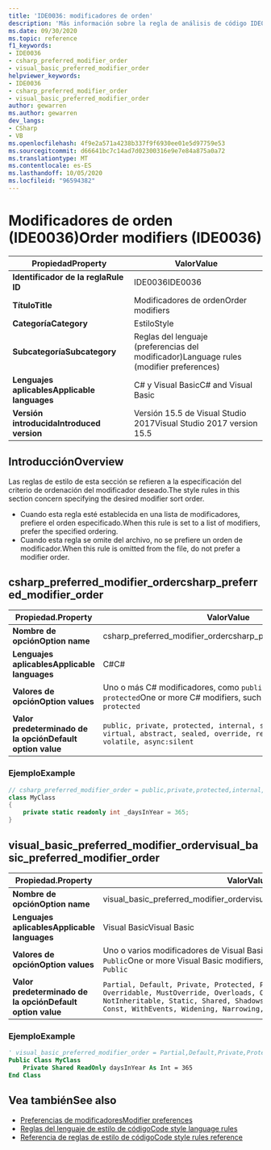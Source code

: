 ```yaml
---
title: 'IDE0036: modificadores de orden'
description: 'Más información sobre la regla de análisis de código IDE0036: los modificadores de orden'
ms.date: 09/30/2020
ms.topic: reference
f1_keywords:
- IDE0036
- csharp_preferred_modifier_order
- visual_basic_preferred_modifier_order
helpviewer_keywords:
- IDE0036
- csharp_preferred_modifier_order
- visual_basic_preferred_modifier_order
author: gewarren
ms.author: gewarren
dev_langs:
- CSharp
- VB
ms.openlocfilehash: 4f9e2a571a4238b337f9f6930ee01e5d97759e53
ms.sourcegitcommit: d66641bc7c14ad7d02300316e9e7e84a875a0a72
ms.translationtype: MT
ms.contentlocale: es-ES
ms.lasthandoff: 10/05/2020
ms.locfileid: "96594382"
---
```

# <a name="order-modifiers-ide0036"></a><span data-ttu-id="93b07-103">Modificadores de orden (IDE0036)</span><span class="sxs-lookup"><span data-stu-id="93b07-103">Order modifiers (IDE0036)</span></span>

|<span data-ttu-id="93b07-104">Propiedad</span><span class="sxs-lookup"><span data-stu-id="93b07-104">Property</span></span>|<span data-ttu-id="93b07-105">Valor</span><span class="sxs-lookup"><span data-stu-id="93b07-105">Value</span></span>|
|-|-|
| <span data-ttu-id="93b07-106">**Identificador de la regla**</span><span class="sxs-lookup"><span data-stu-id="93b07-106">**Rule ID**</span></span> | <span data-ttu-id="93b07-107">IDE0036</span><span class="sxs-lookup"><span data-stu-id="93b07-107">IDE0036</span></span> |
| <span data-ttu-id="93b07-108">**Título**</span><span class="sxs-lookup"><span data-stu-id="93b07-108">**Title**</span></span> | <span data-ttu-id="93b07-109">Modificadores de orden</span><span class="sxs-lookup"><span data-stu-id="93b07-109">Order modifiers</span></span> |
| <span data-ttu-id="93b07-110">**Categoría**</span><span class="sxs-lookup"><span data-stu-id="93b07-110">**Category**</span></span> | <span data-ttu-id="93b07-111">Estilo</span><span class="sxs-lookup"><span data-stu-id="93b07-111">Style</span></span> |
| <span data-ttu-id="93b07-112">**Subcategoría**</span><span class="sxs-lookup"><span data-stu-id="93b07-112">**Subcategory**</span></span> | <span data-ttu-id="93b07-113">Reglas del lenguaje (preferencias del modificador)</span><span class="sxs-lookup"><span data-stu-id="93b07-113">Language rules (modifier preferences)</span></span> |
| <span data-ttu-id="93b07-114">**Lenguajes aplicables**</span><span class="sxs-lookup"><span data-stu-id="93b07-114">**Applicable languages**</span></span> | <span data-ttu-id="93b07-115">C# y Visual Basic</span><span class="sxs-lookup"><span data-stu-id="93b07-115">C# and Visual Basic</span></span> |
| <span data-ttu-id="93b07-116">**Versión introducida**</span><span class="sxs-lookup"><span data-stu-id="93b07-116">**Introduced version**</span></span> | <span data-ttu-id="93b07-117">Versión 15.5 de Visual Studio 2017</span><span class="sxs-lookup"><span data-stu-id="93b07-117">Visual Studio 2017 version 15.5</span></span> |

## <a name="overview"></a><span data-ttu-id="93b07-118">Introducción</span><span class="sxs-lookup"><span data-stu-id="93b07-118">Overview</span></span>

<span data-ttu-id="93b07-119">Las reglas de estilo de esta sección se refieren a la especificación del criterio de ordenación del modificador deseado.</span><span class="sxs-lookup"><span data-stu-id="93b07-119">The style rules in this section concern specifying the desired modifier sort order.</span></span>

- <span data-ttu-id="93b07-120">Cuando esta regla esté establecida en una lista de modificadores, prefiere el orden especificado.</span><span class="sxs-lookup"><span data-stu-id="93b07-120">When this rule is set to a list of modifiers, prefer the specified ordering.</span></span>
- <span data-ttu-id="93b07-121">Cuando esta regla se omite del archivo, no se prefiere un orden de modificador.</span><span class="sxs-lookup"><span data-stu-id="93b07-121">When this rule is omitted from the file, do not prefer a modifier order.</span></span>

## <a name="csharp_preferred_modifier_order"></a><span data-ttu-id="93b07-122">csharp_preferred_modifier_order</span><span class="sxs-lookup"><span data-stu-id="93b07-122">csharp_preferred_modifier_order</span></span>

|<span data-ttu-id="93b07-123">Propiedad.</span><span class="sxs-lookup"><span data-stu-id="93b07-123">Property</span></span>|<span data-ttu-id="93b07-124">Valor</span><span class="sxs-lookup"><span data-stu-id="93b07-124">Value</span></span>|
|-|-|
| <span data-ttu-id="93b07-125">**Nombre de opción**</span><span class="sxs-lookup"><span data-stu-id="93b07-125">**Option name**</span></span> | <span data-ttu-id="93b07-126">csharp_preferred_modifier_order</span><span class="sxs-lookup"><span data-stu-id="93b07-126">csharp_preferred_modifier_order</span></span> |
| <span data-ttu-id="93b07-127">**Lenguajes aplicables**</span><span class="sxs-lookup"><span data-stu-id="93b07-127">**Applicable languages**</span></span> | <span data-ttu-id="93b07-128">C#</span><span class="sxs-lookup"><span data-stu-id="93b07-128">C#</span></span> |
| <span data-ttu-id="93b07-129">**Valores de opción**</span><span class="sxs-lookup"><span data-stu-id="93b07-129">**Option values**</span></span> | <span data-ttu-id="93b07-130">Uno o más C# modificadores, como `public`, `private`, y `protected`</span><span class="sxs-lookup"><span data-stu-id="93b07-130">One or more C# modifiers, such as `public`, `private`, and `protected`</span></span> |
| <span data-ttu-id="93b07-131">**Valor predeterminado de la opción**</span><span class="sxs-lookup"><span data-stu-id="93b07-131">**Default option value**</span></span> | `public, private, protected, internal, static, extern, new, virtual, abstract, sealed, override, readonly, unsafe, volatile, async:silent` |

### <a name="example"></a><span data-ttu-id="93b07-132">Ejemplo</span><span class="sxs-lookup"><span data-stu-id="93b07-132">Example</span></span>

```csharp
// csharp_preferred_modifier_order = public,private,protected,internal,static,extern,new,virtual,abstract,sealed,override,readonly,unsafe,volatile,async
class MyClass
{
    private static readonly int _daysInYear = 365;
}
```

## <a name="visual_basic_preferred_modifier_order"></a><span data-ttu-id="93b07-133">visual_basic_preferred_modifier_order</span><span class="sxs-lookup"><span data-stu-id="93b07-133">visual_basic_preferred_modifier_order</span></span>

|<span data-ttu-id="93b07-134">Propiedad.</span><span class="sxs-lookup"><span data-stu-id="93b07-134">Property</span></span>|<span data-ttu-id="93b07-135">Valor</span><span class="sxs-lookup"><span data-stu-id="93b07-135">Value</span></span>|
|-|-|
| <span data-ttu-id="93b07-136">**Nombre de opción**</span><span class="sxs-lookup"><span data-stu-id="93b07-136">**Option name**</span></span> | <span data-ttu-id="93b07-137">visual_basic_preferred_modifier_order</span><span class="sxs-lookup"><span data-stu-id="93b07-137">visual_basic_preferred_modifier_order</span></span> |
| <span data-ttu-id="93b07-138">**Lenguajes aplicables**</span><span class="sxs-lookup"><span data-stu-id="93b07-138">**Applicable languages**</span></span> | <span data-ttu-id="93b07-139">Visual Basic</span><span class="sxs-lookup"><span data-stu-id="93b07-139">Visual Basic</span></span> |
| <span data-ttu-id="93b07-140">**Valores de opción**</span><span class="sxs-lookup"><span data-stu-id="93b07-140">**Option values**</span></span> | <span data-ttu-id="93b07-141">Uno o varios modificadores de Visual Basic, como `Partial`, `Private` y `Public`</span><span class="sxs-lookup"><span data-stu-id="93b07-141">One or more Visual Basic modifiers, such as `Partial`, `Private`, and `Public`</span></span> |
| <span data-ttu-id="93b07-142">**Valor predeterminado de la opción**</span><span class="sxs-lookup"><span data-stu-id="93b07-142">**Default option value**</span></span> | `Partial, Default, Private, Protected, Public, Friend, NotOverridable, Overridable, MustOverride, Overloads, Overrides, MustInherit, NotInheritable, Static, Shared, Shadows, ReadOnly, WriteOnly, Dim, Const, WithEvents, Widening, Narrowing, Custom, Async:silent` |

### <a name="example"></a><span data-ttu-id="93b07-143">Ejemplo</span><span class="sxs-lookup"><span data-stu-id="93b07-143">Example</span></span>

```vb
' visual_basic_preferred_modifier_order = Partial,Default,Private,Protected,Public,Friend,NotOverridable,Overridable,MustOverride,Overloads,Overrides,MustInherit,NotInheritable,Static,Shared,Shadows,ReadOnly,WriteOnly,Dim,Const,WithEvents,Widening,Narrowing,Custom,Async
Public Class MyClass
    Private Shared ReadOnly daysInYear As Int = 365
End Class
```

## <a name="see-also"></a><span data-ttu-id="93b07-144">Vea también</span><span class="sxs-lookup"><span data-stu-id="93b07-144">See also</span></span>

- [<span data-ttu-id="93b07-145">Preferencias de modificadores</span><span class="sxs-lookup"><span data-stu-id="93b07-145">Modifier preferences</span></span>](modifier-preferences.md)
- [<span data-ttu-id="93b07-146">Reglas del lenguaje de estilo de código</span><span class="sxs-lookup"><span data-stu-id="93b07-146">Code style language rules</span></span>](language-rules.md)
- [<span data-ttu-id="93b07-147">Referencia de reglas de estilo de código</span><span class="sxs-lookup"><span data-stu-id="93b07-147">Code style rules reference</span></span>](index.md)
